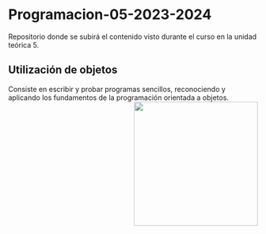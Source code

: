 # Programacion-05-2023-2024
Repositorio donde se subirá el contenido visto durante el curso en la unidad teórica 5.

<h2>Utilización de objetos</h2>
Consiste en escribir y probar programas sencillos, reconociendo y aplicando los fundamentos 
de la programación orientada a objetos. 
<picture> <img align="right" src="https://github.com/7oSkaaa/7oSkaaa/blob/main/Images/Right_Side.gif?raw=true" width = 250px></picture>
